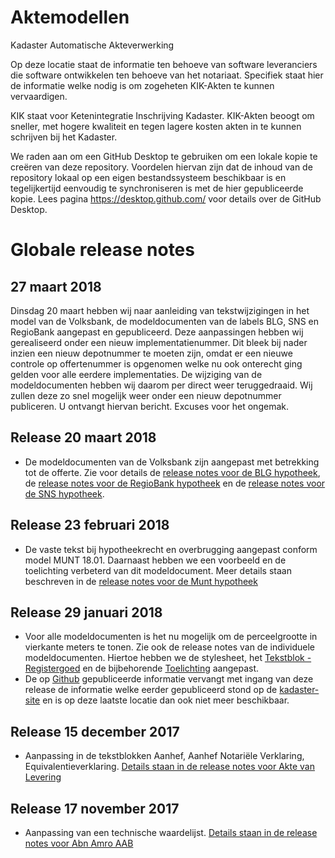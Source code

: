 ﻿# Aktemodellen
Kadaster Automatische Akteverwerking

Op deze locatie staat de informatie ten behoeve van software leveranciers die software ontwikkelen ten behoeve van het notariaat. Specifiek staat hier de informatie welke nodig is om zogeheten KIK-Akten te kunnen vervaardigen. 

KIK staat voor Ketenintegratie Inschrijving Kadaster. KIK-Akten beoogt om sneller, met hogere kwaliteit en tegen lagere kosten akten in te kunnen schrijven bij het Kadaster.

We raden aan om een GitHub Desktop te gebruiken om een lokale kopie te creëren van deze repository. Voordelen hiervan zijn dat de inhoud van de repository lokaal op een eigen bestandssysteem beschikbaar is en tegelijkertijd eenvoudig te synchroniseren is met de hier gepubliceerde kopie. Lees pagina https://desktop.github.com/ voor details over de GitHub Desktop.

# Globale release notes
## 27 maart 2018
Dinsdag 20 maart hebben wij naar aanleiding van tekstwijzigingen in het model van de Volksbank, de modeldocumenten van de labels BLG, SNS en RegioBank aangepast en gepubliceerd. Deze aanpassingen hebben wij gerealiseerd onder een nieuw implementatienummer. 
Dit bleek bij nader inzien een nieuw depotnummer te moeten zijn, omdat er een nieuwe controle op offertenummer is opgenomen welke nu ook onterecht ging gelden voor alle eerdere implementaties.
De wijziging van de modeldocumenten hebben wij daarom per direct weer teruggedraaid.
Wij zullen deze zo snel mogelijk weer onder een nieuw depotnummer publiceren. U ontvangt hiervan bericht.
Excuses voor het ongemak.

## Release 20 maart 2018
- De modeldocumenten van de Volksbank zijn aangepast met betrekking tot de offerte. Zie voor details de [release notes voor de BLG hypotheek](/modeldocumenten/Hypotheek%20BLG/20151101000014/Releasenotes%20BLG%2020151101000014%20-%206.md), de [release notes voor de RegioBank hypotheek](/modeldocumenten/Hypotheek%20Regiobank/20161201000016/Releasenotes%20Regiobank%2020161201000016%20-%204.md) en de [release notes voor de SNS hypotheek](/modeldocumenten/Hypotheek%20SNS/20161201000013/Releasenotes%20SNS%2020161201000013%20%20-%208.md).

## Release 23 februari 2018 
- De vaste tekst bij hypotheekrecht en overbrugging aangepast conform model MUNT 18.01. Daarnaast hebben we een voorbeeld en de toelichting verbeterd van dit modeldocument. Meer details staan beschreven in de [release notes voor de Munt hypotheek](/modeldocumenten/Hypotheek%20Munt/20161001000018/Releasenotes%20Munt%2020161001000018%20-%205.md)


## Release 29 januari 2018 #
- Voor alle modeldocumenten is het nu mogelijk om de perceelgrootte in vierkante meters te tonen. Zie ook de release notes van de individuele modeldocumenten. Hiertoe hebben we de stylesheet, het [Tekstblok - Registergoed](/tekstblokken/Tekstblok%20-%20Registergoed%20v2.7.0.docx) en de bijbehorende [Toelichting](/tekstblokken/Toelichting%20Tekstblok%20-%20Registergoed%202.7.0%20-%20v2.11.0.docx) aangepast.
- De op [Github](https://github.com/KadasterAA/Aktemodellen) gepubliceerde informatie vervangt met ingang van deze release de informatie welke eerder gepubliceerd stond op de [kadaster-site](https://kik-aa.kadaster.nl/kik/aktemodellen/) en is op deze laatste locatie dan ook niet meer beschikbaar.


## Release 15 december 2017 #
- Aanpassing in de tekstblokken Aanhef, Aanhef Notariële Verklaring, Equivalentieverklaring. [Details staan in de release notes voor Akte van Levering](/modeldocumenten/Akte%20van%20levering/20140830000007/Releasenotes%20Akte%20van%20Levering%2020140830000007%20-%2011.docx)

## Release 17 november 2017 #
- Aanpassing van een technische waardelijst. [Details staan in de release notes voor Abn Amro AAB](/modeldocumenten/Hypotheek%20ABN%20AMRO%20AAB/20140830000001/Releasenotes%20Modeldocumenten%202014083000000x%20-%208.doc)

